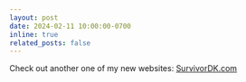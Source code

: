 ```yaml
---
layout: post
date: 2024-02-11 10:00:00-0700
inline: true
related_posts: false
---
```


Check out another one of my new websites: [SurvivorDK.com](https://survivordk.com/)
